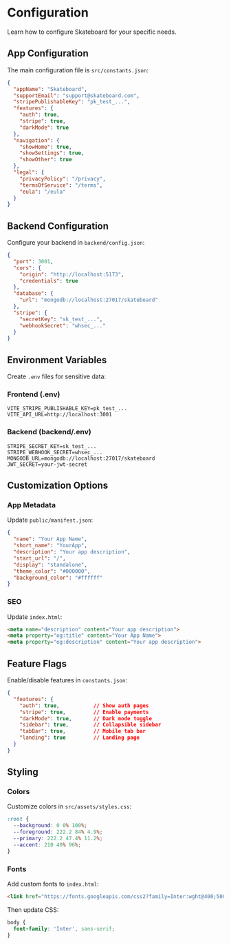 # Configuration

Learn how to configure Skateboard for your specific needs.

## App Configuration

The main configuration file is `src/constants.json`:

```json
{
  "appName": "Skateboard",
  "supportEmail": "support@skateboard.com",
  "stripePublishableKey": "pk_test_...",
  "features": {
    "auth": true,
    "stripe": true,
    "darkMode": true
  },
  "navigation": {
    "showHome": true,
    "showSettings": true,
    "showOther": true
  },
  "legal": {
    "privacyPolicy": "/privacy",
    "termsOfService": "/terms",
    "eula": "/eula"
  }
}
```

## Backend Configuration

Configure your backend in `backend/config.json`:

```json
{
  "port": 3001,
  "cors": {
    "origin": "http://localhost:5173",
    "credentials": true
  },
  "database": {
    "url": "mongodb://localhost:27017/skateboard"
  },
  "stripe": {
    "secretKey": "sk_test_...",
    "webhookSecret": "whsec_..."
  }
}
```

## Environment Variables

Create `.env` files for sensitive data:

### Frontend (.env)
```
VITE_STRIPE_PUBLISHABLE_KEY=pk_test_...
VITE_API_URL=http://localhost:3001
```

### Backend (backend/.env)
```
STRIPE_SECRET_KEY=sk_test_...
STRIPE_WEBHOOK_SECRET=whsec_...
MONGODB_URL=mongodb://localhost:27017/skateboard
JWT_SECRET=your-jwt-secret
```

## Customization Options

### App Metadata

Update `public/manifest.json`:
```json
{
  "name": "Your App Name",
  "short_name": "YourApp",
  "description": "Your app description",
  "start_url": "/",
  "display": "standalone",
  "theme_color": "#000000",
  "background_color": "#ffffff"
}
```

### SEO

Update `index.html`:
```html
<meta name="description" content="Your app description">
<meta property="og:title" content="Your App Name">
<meta property="og:description" content="Your app description">
```

## Feature Flags

Enable/disable features in `constants.json`:

```json
{
  "features": {
    "auth": true,           // Show auth pages
    "stripe": true,         // Enable payments
    "darkMode": true,       // Dark mode toggle
    "sidebar": true,        // Collapsible sidebar
    "tabBar": true,         // Mobile tab bar
    "landing": true         // Landing page
  }
}
```

## Styling

### Colors

Customize colors in `src/assets/styles.css`:
```css
:root {
  --background: 0 0% 100%;
  --foreground: 222.2 84% 4.9%;
  --primary: 222.2 47.4% 11.2%;
  --accent: 210 40% 96%;
}
```

### Fonts

Add custom fonts to `index.html`:
```html
<link href="https://fonts.googleapis.com/css2?family=Inter:wght@400;500;600&display=swap" rel="stylesheet">
```

Then update CSS:
```css
body {
  font-family: 'Inter', sans-serif;
}
```
